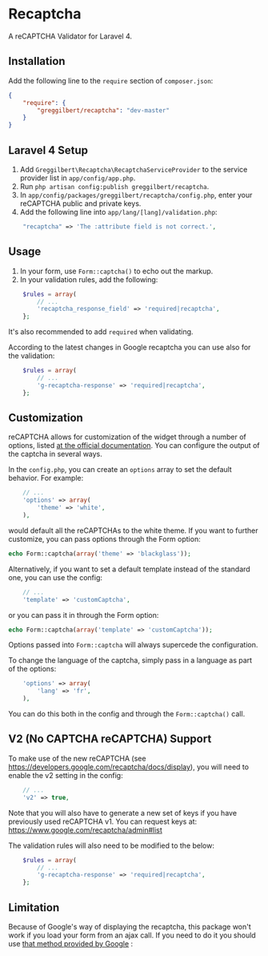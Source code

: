 Recaptcha
=========

A reCAPTCHA Validator for Laravel 4.

## Installation

Add the following line to the `require` section of `composer.json`:

```json
{
    "require": {
        "greggilbert/recaptcha": "dev-master"
    }
}
```

## Laravel 4 Setup

1. Add `Greggilbert\Recaptcha\RecaptchaServiceProvider` to the service provider list in `app/config/app.php`.
2. Run `php artisan config:publish greggilbert/recaptcha`.
3. In `app/config/packages/greggilbert/recaptcha/config.php`, enter your reCAPTCHA public and private keys.
4. Add the following line into `app/lang/[lang]/validation.php`:

```php
    "recaptcha" => 'The :attribute field is not correct.',
```

## Usage

1. In your form, use `Form::captcha()` to echo out the markup.
2. In your validation rules, add the following:

```php
    $rules = array(
        // ...
        'recaptcha_response_field' => 'required|recaptcha',
    };
```

It's also recommended to add `required` when validating.

According to the latest changes in Google recaptcha you can use also for the validation:
```php
    $rules = array(
        // ...
        'g-recaptcha-response' => 'required|recaptcha',
    };
```

## Customization

reCAPTCHA allows for customization of the widget through a number of options, listed [at the official documentation](https://developers.google.com/recaptcha/docs/customization). You can configure the output of the captcha in several ways.

In the `config.php`, you can create an `options` array to set the default behavior. For example:

```php
    // ...
    'options' => array(
		'theme' => 'white',
	),
```

would default all the reCAPTCHAs to the white theme. If you want to further customize, you can pass options through the Form option:

```php
echo Form::captcha(array('theme' => 'blackglass'));
```

Alternatively, if you want to set a default template instead of the standard one, you can use the config:

```php
    // ...
    'template' => 'customCaptcha',
```

or you can pass it in through the Form option:

```php
echo Form::captcha(array('template' => 'customCaptcha'));
```

Options passed into `Form::captcha` will always supercede the configuration.

To change the language of the captcha, simply pass in a language as part of the options:

```php
    'options' => array(
        'lang' => 'fr',
	),
```

You can do this both in the config and through the `Form::captcha()` call.

## V2 (No CAPTCHA reCAPTCHA) Support

To make use of the new reCAPTCHA (see https://developers.google.com/recaptcha/docs/display), you will need to enable the v2 setting in the config:

```php
    // ...
    'v2' => true,
```

Note that you will also have to generate a new set of keys if you have previously used reCAPTCHA v1. You can request keys at: https://www.google.com/recaptcha/admin#list

The validation rules will also need to be modified to the below:

```php
    $rules = array(
        // ...
        'g-recaptcha-response' => 'required|recaptcha',
    };
```

## Limitation

Because of Google's way of displaying the recaptcha, this package won't work if you load your form from an ajax call.
If you need to do it you should use [that method provided by Google]('https://developers.google.com/recaptcha/docs/display?csw=1') : 
